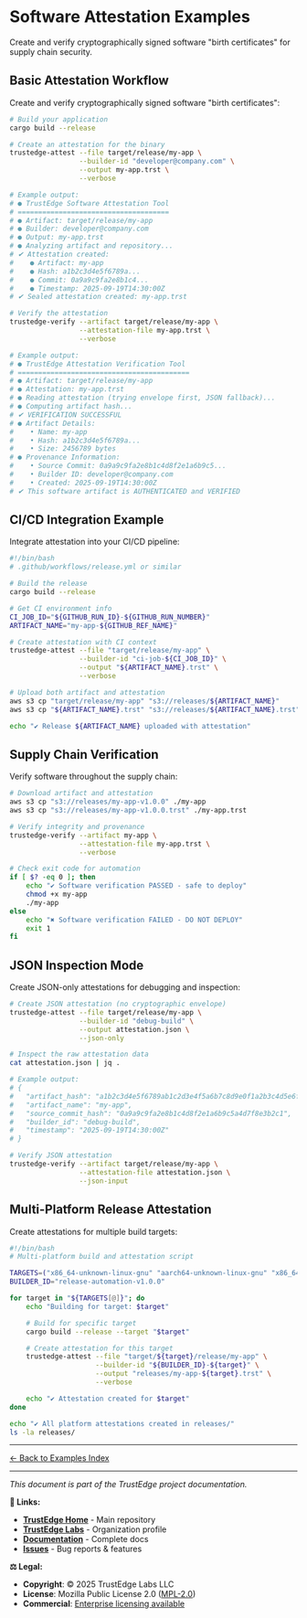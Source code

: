 <!--
Copyright (c) 2025 TRUSTEDGE LABS LLC
MPL-2.0: https://mozilla.org/MPL/2.0/
Project: trustedge — Privacy and trust at the edge.
GitHub: https://github.com/TrustEdge-Labs/trustedge
-->

# Software Attestation Examples

Create and verify cryptographically signed software "birth certificates" for supply chain security.

## Basic Attestation Workflow

Create and verify cryptographically signed software "birth certificates":

```bash
# Build your application
cargo build --release

# Create an attestation for the binary
trustedge-attest --file target/release/my-app \
                 --builder-id "developer@company.com" \
                 --output my-app.trst \
                 --verbose

# Example output:
# ● TrustEdge Software Attestation Tool
# =====================================
# ● Artifact: target/release/my-app
# ● Builder: developer@company.com
# ● Output: my-app.trst
# ● Analyzing artifact and repository...
# ✔ Attestation created:
#    ● Artifact: my-app
#    ● Hash: a1b2c3d4e5f6789a...
#    ● Commit: 0a9a9c9fa2e8b1c4...
#    ● Timestamp: 2025-09-19T14:30:00Z
# ✔ Sealed attestation created: my-app.trst

# Verify the attestation
trustedge-verify --artifact target/release/my-app \
                 --attestation-file my-app.trst \
                 --verbose

# Example output:
# ● TrustEdge Attestation Verification Tool
# ==========================================
# ● Artifact: target/release/my-app
# ● Attestation: my-app.trst
# ● Reading attestation (trying envelope first, JSON fallback)...
# ● Computing artifact hash...
# ✔ VERIFICATION SUCCESSFUL
# ● Artifact Details:
#    • Name: my-app
#    • Hash: a1b2c3d4e5f6789a...
#    • Size: 2456789 bytes
# ● Provenance Information:
#    • Source Commit: 0a9a9c9fa2e8b1c4d8f2e1a6b9c5...
#    • Builder ID: developer@company.com
#    • Created: 2025-09-19T14:30:00Z
# ✔ This software artifact is AUTHENTICATED and VERIFIED
```

## CI/CD Integration Example

Integrate attestation into your CI/CD pipeline:

```bash
#!/bin/bash
# .github/workflows/release.yml or similar

# Build the release
cargo build --release

# Get CI environment info
CI_JOB_ID="${GITHUB_RUN_ID}-${GITHUB_RUN_NUMBER}"
ARTIFACT_NAME="my-app-${GITHUB_REF_NAME}"

# Create attestation with CI context
trustedge-attest --file "target/release/my-app" \
                 --builder-id "ci-job-${CI_JOB_ID}" \
                 --output "${ARTIFACT_NAME}.trst" \
                 --verbose

# Upload both artifact and attestation
aws s3 cp "target/release/my-app" "s3://releases/${ARTIFACT_NAME}"
aws s3 cp "${ARTIFACT_NAME}.trst" "s3://releases/${ARTIFACT_NAME}.trst"

echo "✔ Release ${ARTIFACT_NAME} uploaded with attestation"
```

## Supply Chain Verification

Verify software throughout the supply chain:

```bash
# Download artifact and attestation
aws s3 cp "s3://releases/my-app-v1.0.0" ./my-app
aws s3 cp "s3://releases/my-app-v1.0.0.trst" ./my-app.trst

# Verify integrity and provenance
trustedge-verify --artifact my-app \
                 --attestation-file my-app.trst \
                 --verbose

# Check exit code for automation
if [ $? -eq 0 ]; then
    echo "✔ Software verification PASSED - safe to deploy"
    chmod +x my-app
    ./my-app
else
    echo "✖ Software verification FAILED - DO NOT DEPLOY"
    exit 1
fi
```

## JSON Inspection Mode

Create JSON-only attestations for debugging and inspection:

```bash
# Create JSON attestation (no cryptographic envelope)
trustedge-attest --file target/release/my-app \
                 --builder-id "debug-build" \
                 --output attestation.json \
                 --json-only

# Inspect the raw attestation data
cat attestation.json | jq .

# Example output:
# {
#   "artifact_hash": "a1b2c3d4e5f6789ab1c2d3e4f5a6b7c8d9e0f1a2b3c4d5e6f7a8b9c0d1e2f3a4",
#   "artifact_name": "my-app",
#   "source_commit_hash": "0a9a9c9fa2e8b1c4d8f2e1a6b9c5a4d7f8e3b2c1",
#   "builder_id": "debug-build",
#   "timestamp": "2025-09-19T14:30:00Z"
# }

# Verify JSON attestation
trustedge-verify --artifact target/release/my-app \
                 --attestation-file attestation.json \
                 --json-input
```

## Multi-Platform Release Attestation

Create attestations for multiple build targets:

```bash
#!/bin/bash
# Multi-platform build and attestation script

TARGETS=("x86_64-unknown-linux-gnu" "aarch64-unknown-linux-gnu" "x86_64-pc-windows-gnu")
BUILDER_ID="release-automation-v1.0.0"

for target in "${TARGETS[@]}"; do
    echo "Building for target: $target"

    # Build for specific target
    cargo build --release --target "$target"

    # Create attestation for this target
    trustedge-attest --file "target/${target}/release/my-app" \
                     --builder-id "${BUILDER_ID}-${target}" \
                     --output "releases/my-app-${target}.trst" \
                     --verbose

    echo "✔ Attestation created for $target"
done

echo "✔ All platform attestations created in releases/"
ls -la releases/
```

---


[← Back to Examples Index](README.md)

---

*This document is part of the TrustEdge project documentation.*

**📖 Links:**
- **[TrustEdge Home](https://github.com/TrustEdge-Labs/trustedge)** - Main repository
- **[TrustEdge Labs](https://github.com/TrustEdge-Labs)** - Organization profile
- **[Documentation](https://github.com/TrustEdge-Labs/trustedge/tree/main/docs)** - Complete docs
- **[Issues](https://github.com/TrustEdge-Labs/trustedge/issues)** - Bug reports & features

**⚖️ Legal:**
- **Copyright**: © 2025 TrustEdge Labs LLC
- **License**: Mozilla Public License 2.0 ([MPL-2.0](https://mozilla.org/MPL/2.0/))
- **Commercial**: [Enterprise licensing available](mailto:enterprise@trustedgelabs.com)
